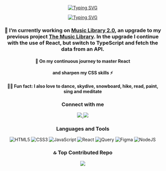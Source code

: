 <div align='center'>
 
[![Typing SVG](https://readme-typing-svg.herokuapp.com?font=Josefin+Slab&size=40&duration=4000&pause=200&color=F7ED53&background=FFFFFF00&center=true&repeat=false&random=false&width=500&height=80&lines=Hi!+I'm+Alexandra%F0%9F%8C%BB)](https://git.io/typing-svg)

[![Typing SVG](https://readme-typing-svg.herokuapp.com?font=Josefin+Slab&size=40&duration=4000&pause=200&color=F7ED53&background=FFFFFF00&center=true&repeat=true&random=false&width=1000&height=80&lines=An+Enthusiastic+Web+Developer+from+Stockholm%E2%98%80%EF%B8%8F;Crafting+Digital+Creations+with+Code+%F0%9F%8E%A8+)](https://git.io/typing-svg)

 <h3>🔭 I’m currently working on <a href='https://github.com/blombergalex/music-library2.0'>Music Library 2.0</a>, an upgrade to my previous project <a href='https://github.com/blombergalex/the-music-library'>The Music Library</a>. In the upgrade I continue with the use of React, but switch to TypeScript and fetch the data from an API.</h3>

 <h4>🌱 On my continuous journey to master React</h4>

 <h4>and sharpen my CSS skills ⚡</h4>

 <h4>🤸🏽 Fun fact: I also love to dance, skydive, snowboard, hike, read, paint, sing and meditate</h4>

<h3>Connect with me</h3>

 <a href="mailto:blombergalexandras@gmail.com">
    <img src="https://img.shields.io/badge/Gmail-333333?style=for-the-badge&logo=gmail&logoColor=red" />
  </a>
  <a href="https://linkedin.com/in/alexandra-blomberg-7231a616a/" target="_blank">
    <img src="https://img.shields.io/badge/LinkedIn-0077B5?style=for-the-badge&logo=linkedin&logoColor=white" target="_blank" />
  </a>

<h3>Languages and Tools</h3>

![HTML5](https://img.shields.io/badge/html5-%23E34F26.svg?style=for-the-badge&logo=html5&logoColor=white) ![CSS3](https://img.shields.io/badge/css3-%231572B6.svg?style=for-the-badge&logo=css3&logoColor=white) ![JavaScript](https://img.shields.io/badge/javascript-%23323330.svg?style=for-the-badge&logo=javascript&logoColor=%23F7DF1E) ![React](https://img.shields.io/badge/react-%2320232a.svg?style=for-the-badge&logo=react&logoColor=%2361DAFB) ![jQuery](https://img.shields.io/badge/jquery-%230769AD.svg?style=for-the-badge&logo=jquery&logoColor=white) ![Figma](https://img.shields.io/badge/figma-%23F24E1E.svg?style=for-the-badge&logo=figma&logoColor=white) ![NodeJS](https://img.shields.io/badge/node.js-6DA55F?style=for-the-badge&logo=node.js&logoColor=white)

### 🔝 Top Contributed Repo
![](https://github-contributor-stats.vercel.app/api?username=blombergalex&limit=5&theme=dark&combine_all_yearly_contributions=true)

</div>

<!-- Created with 
GPRM ( https://gprm.itsvg.in ) 
https://readme-typing-svg.herokuapp.com/demo/ -->
